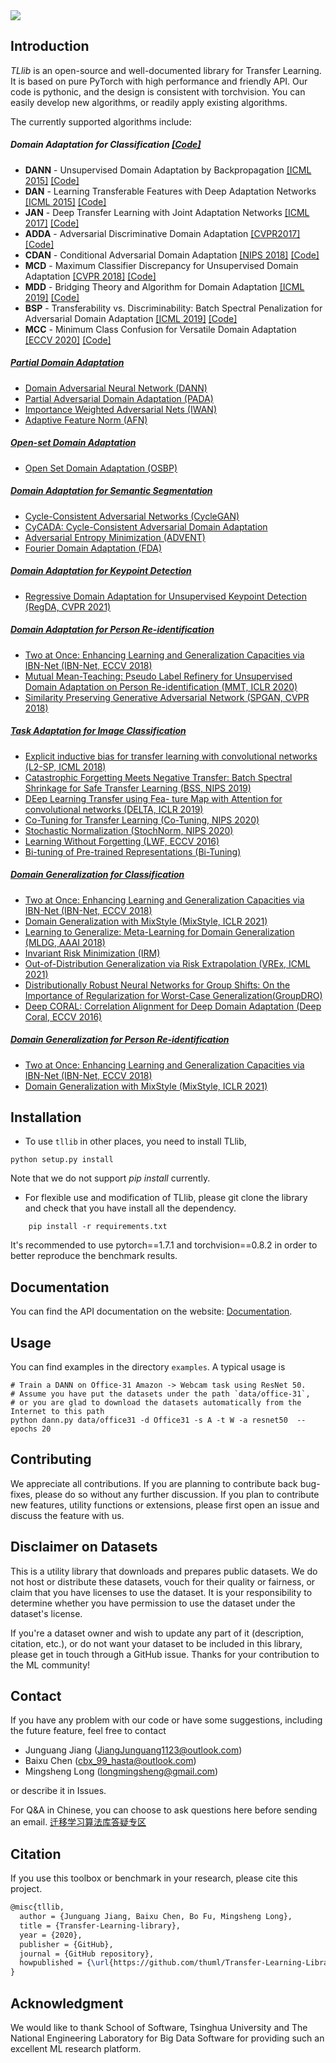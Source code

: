 <img src="https://github.com/thuml/Transfer-Learning-Library/blob/master/TransLearn.png"/>

## Introduction
*TLlib* is an open-source and well-documented library for Transfer Learning. It is based on pure PyTorch with high performance and friendly API. Our code is pythonic, and the design is consistent with torchvision. You can easily develop new algorithms, or readily apply existing algorithms.

The currently supported algorithms include:

##### Domain Adaptation for Classification [[Code]](/examples/domain_adaptation/image_classification)
- **DANN** - Unsupervised Domain Adaptation by Backpropagation [[ICML 2015]](http://proceedings.mlr.press/v37/ganin15.pdf) [[Code]](https://github.com/thuml/Transfer-Learning-Library/blob/master/examples/domain_adaptation/image_classification/dann.py)
- **DAN** - Learning Transferable Features with Deep Adaptation Networks [[ICML 2015]](http://ise.thss.tsinghua.edu.cn/~mlong/doc/deep-adaptation-networks-icml15.pdf) [[Code]](https://github.com/thuml/Transfer-Learning-Library/blob/master/examples/domain_adaptation/image_classification/dan.py)
- **JAN** - Deep Transfer Learning with Joint Adaptation Networks [[ICML 2017]](http://ise.thss.tsinghua.edu.cn/~mlong/doc/joint-adaptation-networks-icml17.pdf) [[Code]](https://github.com/thuml/Transfer-Learning-Library/blob/master/examples/domain_adaptation/image_classification/jan.py)
- **ADDA** - Adversarial Discriminative Domain Adaptation [[CVPR2017]](http://openaccess.thecvf.com/content_cvpr_2017/papers/Tzeng_Adversarial_Discriminative_Domain_CVPR_2017_paper.pdf) [[Code]](https://github.com/thuml/Transfer-Learning-Library/blob/master/examples/domain_adaptation/image_classification/adda.py)
- **CDAN** - Conditional Adversarial Domain Adaptation [[NIPS 2018]](http://papers.nips.cc/paper/7436-conditional-adversarial-domain-adaptation) [[Code]](https://github.com/thuml/Transfer-Learning-Library/blob/master/examples/domain_adaptation/image_classification/cdan.py) 
- **MCD** - Maximum Classifier Discrepancy for Unsupervised Domain Adaptation [[CVPR 2018]](http://openaccess.thecvf.com/content_cvpr_2018/papers/Saito_Maximum_Classifier_Discrepancy_CVPR_2018_paper.pdf) [[Code]](https://github.com/thuml/Transfer-Learning-Library/blob/master/examples/domain_adaptation/image_classification/mcd.py)
- **MDD** - Bridging Theory and Algorithm for Domain Adaptation [[ICML 2019]](http://proceedings.mlr.press/v97/zhang19i/zhang19i.pdf) [[Code]](https://github.com/thuml/Transfer-Learning-Library/blob/master/examples/domain_adaptation/image_classification/mdd.py) 
- **BSP** - Transferability vs. Discriminability: Batch Spectral Penalization for Adversarial Domain Adaptation [[ICML 2019]](http://proceedings.mlr.press/v97/chen19i/chen19i.pdf) [[Code]](https://github.com/thuml/Transfer-Learning-Library/blob/master/examples/domain_adaptation/image_classification/bsp.py) 
- **MCC** - Minimum Class Confusion for Versatile Domain Adaptation [[ECCV 2020]](http://www.ecva.net/papers/eccv_2020/papers_ECCV/papers/123660460.pdf) [[Code]](https://github.com/thuml/Transfer-Learning-Library/blob/master/examples/domain_adaptation/image_classification/mcc.py)


##### [Partial Domain Adaptation](/examples/domain_adaptation/partial_domain_adaptation/)
- [Domain Adversarial Neural Network (DANN)](https://arxiv.org/abs/1505.07818)
- [Partial Adversarial Domain Adaptation (PADA)](https://arxiv.org/abs/1808.04205)
- [Importance Weighted Adversarial Nets (IWAN)](https://arxiv.org/abs/1803.09210)
- [Adaptive Feature Norm (AFN)](https://arxiv.org/pdf/1811.07456v2.pdf)

##### [Open-set Domain Adaptation](/examples/domain_adaptation/openset_domain_adaptation/)
- [Open Set Domain Adaptation (OSBP)](https://arxiv.org/abs/1804.10427)

##### [Domain Adaptation for Semantic Segmentation](/examples/domain_adaptation/semantic_segmentation/)
- [Cycle-Consistent Adversarial Networks (CycleGAN)](https://arxiv.org/pdf/1703.10593.pdf)
- [CyCADA: Cycle-Consistent Adversarial Domain Adaptation](https://arxiv.org/abs/1711.03213)
- [Adversarial Entropy Minimization (ADVENT)](https://arxiv.org/abs/1811.12833)
- [Fourier Domain Adaptation (FDA)](https://arxiv.org/abs/2004.05498)

##### [Domain Adaptation for Keypoint Detection](/examples/domain_adaptation/keypoint_detection)
- [Regressive Domain Adaptation for Unsupervised Keypoint Detection (RegDA, CVPR 2021)](http://ise.thss.tsinghua.edu.cn/~mlong/doc/regressive-domain-adaptation-cvpr21.pdf)

##### [Domain Adaptation for Person Re-identification](/examples/domain_adaptation/re_identification/)
- [Two at Once: Enhancing Learning and Generalization Capacities via IBN-Net (IBN-Net, ECCV 2018)](https://openaccess.thecvf.com/content_ECCV_2018/papers/Xingang_Pan_Two_at_Once_ECCV_2018_paper.pdf)
- [Mutual Mean-Teaching: Pseudo Label Refinery for Unsupervised Domain Adaptation on Person Re-identification (MMT, ICLR 2020)](https://arxiv.org/abs/2001.01526)
- [Similarity Preserving Generative Adversarial Network (SPGAN, CVPR 2018)](https://arxiv.org/pdf/1811.10551.pdf)

##### [Task Adaptation for Image Classification](/examples/task_adaptation/image_classification/)
- [Explicit inductive bias for transfer learning with convolutional networks
    (L2-SP, ICML 2018)](https://arxiv.org/abs/1802.01483)
- [Catastrophic Forgetting Meets Negative Transfer: Batch Spectral Shrinkage for Safe Transfer Learning (BSS, NIPS 2019)](https://proceedings.neurips.cc/paper/2019/file/c6bff625bdb0393992c9d4db0c6bbe45-Paper.pdf)
- [DEep Learning Transfer using Fea- ture Map with Attention for convolutional networks (DELTA, ICLR 2019)](https://openreview.net/pdf?id=rkgbwsAcYm)
- [Co-Tuning for Transfer Learning (Co-Tuning, NIPS 2020)](http://ise.thss.tsinghua.edu.cn/~mlong/doc/co-tuning-for-transfer-learning-nips20.pdf)
- [Stochastic Normalization (StochNorm, NIPS 2020)](https://papers.nips.cc/paper/2020/file/bc573864331a9e42e4511de6f678aa83-Paper.pdf)
- [Learning Without Forgetting (LWF, ECCV 2016)](https://arxiv.org/abs/1606.09282)
- [Bi-tuning of Pre-trained Representations (Bi-Tuning)](https://arxiv.org/abs/2011.06182?utm_source=feedburner&utm_medium=feed&utm_campaign=Feed%3A+arxiv%2FQSXk+%28ExcitingAds%21+cs+updates+on+arXiv.org%29)

##### [Domain Generalization for Classification](/examples/domain_generalization/image_classification/)
- [Two at Once: Enhancing Learning and Generalization Capacities via IBN-Net (IBN-Net, ECCV 2018)](https://openaccess.thecvf.com/content_ECCV_2018/papers/Xingang_Pan_Two_at_Once_ECCV_2018_paper.pdf)
- [Domain Generalization with MixStyle (MixStyle, ICLR 2021)](https://arxiv.org/abs/2104.02008)
- [Learning to Generalize: Meta-Learning for Domain Generalization (MLDG, AAAI 2018)](https://arxiv.org/pdf/1710.03463.pdf)
- [Invariant Risk Minimization (IRM)](https://arxiv.org/abs/1907.02893)
- [Out-of-Distribution Generalization via Risk Extrapolation (VREx, ICML 2021)](https://arxiv.org/abs/2003.00688)
- [Distributionally Robust Neural Networks for Group Shifts: On the Importance of Regularization for Worst-Case Generalization(GroupDRO)](https://arxiv.org/abs/1911.08731)
- [Deep CORAL: Correlation Alignment for Deep Domain Adaptation (Deep Coral, ECCV 2016)](https://arxiv.org/abs/1607.01719)

##### [Domain Generalization for Person Re-identification](/examples/domain_generalization/re_identification/)
- [Two at Once: Enhancing Learning and Generalization Capacities via IBN-Net (IBN-Net, ECCV 2018)](https://openaccess.thecvf.com/content_ECCV_2018/papers/Xingang_Pan_Two_at_Once_ECCV_2018_paper.pdf)
- [Domain Generalization with MixStyle (MixStyle, ICLR 2021)](https://arxiv.org/abs/2104.02008)


## Installation

- To use ``tllib`` in other places, you need to install TLlib,
```shell
python setup.py install
```
Note that we do not support *pip install* currently.

- For flexible use and modification of TLlib, please git clone the library and check that you have install all the dependency.

```
    pip install -r requirements.txt
```

It's recommended to use pytorch==1.7.1 and torchvision==0.8.2 in order to better reproduce the benchmark results.


## Documentation
You can find the API documentation on the website: [Documentation](http://tl.thuml.ai/).

## Usage
You can find examples in the directory `examples`. A typical usage is 
```shell script
# Train a DANN on Office-31 Amazon -> Webcam task using ResNet 50.
# Assume you have put the datasets under the path `data/office-31`, 
# or you are glad to download the datasets automatically from the Internet to this path
python dann.py data/office31 -d Office31 -s A -t W -a resnet50  --epochs 20
```

## Contributing
We appreciate all contributions. If you are planning to contribute back bug-fixes, please do so without any further discussion. If you plan to contribute new features, utility functions or extensions, please first open an issue and discuss the feature with us. 

## Disclaimer on Datasets

This is a utility library that downloads and prepares public datasets. We do not host or distribute these datasets, vouch for their quality or fairness, or claim that you have licenses to use the dataset. It is your responsibility to determine whether you have permission to use the dataset under the dataset's license.

If you're a dataset owner and wish to update any part of it (description, citation, etc.), or do not want your dataset to be included in this library, please get in touch through a GitHub issue. Thanks for your contribution to the ML community!


## Contact
If you have any problem with our code or have some suggestions, including the future feature, feel free to contact 
- Junguang Jiang (JiangJunguang1123@outlook.com)
- Baixu Chen (cbx_99_hasta@outlook.com)
- Mingsheng Long (longmingsheng@gmail.com)

or describe it in Issues.

For Q&A in Chinese, you can choose to ask questions here before sending an email. [迁移学习算法库答疑专区](https://zhuanlan.zhihu.com/p/248104070)

## Citation

If you use this toolbox or benchmark in your research, please cite this project. 

```latex
@misc{tllib,
  author = {Junguang Jiang, Baixu Chen, Bo Fu, Mingsheng Long},
  title = {Transfer-Learning-library},
  year = {2020},
  publisher = {GitHub},
  journal = {GitHub repository},
  howpublished = {\url{https://github.com/thuml/Transfer-Learning-Library}},
}
```

## Acknowledgment

We would like to thank School of Software, Tsinghua University and The National Engineering Laboratory for Big Data Software for providing such an excellent ML research platform.

